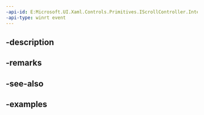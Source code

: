 ```yaml
---
-api-id: E:Microsoft.UI.Xaml.Controls.Primitives.IScrollController.InteractionInfoChanged
-api-type: winrt event
---
```


## -description

## -remarks

## -see-also

## -examples

